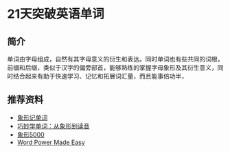 # 21天突破英语单词

## 简介

单词由字母组成，自然有其字母意义的衍生和表达。同时单词也有些共同的词根，前缀和后缀，类似于汉字的偏旁部首，能够熟练的掌握字母象形及其衍生意义，同时结合起来有助于快速学习、记忆和拓展词汇量，而且能事倍功半，

## 推荐资料

* [象形记单词](https://book.douban.com/subject/10529960/)
* [巧妙学单词：从象形到读音](https://book.douban.com/subject/30751225/)
* [象形5000](https://book.douban.com/subject/25782487/)
* [Word Power Made Easy](https://book.douban.com/subject/25977798/)